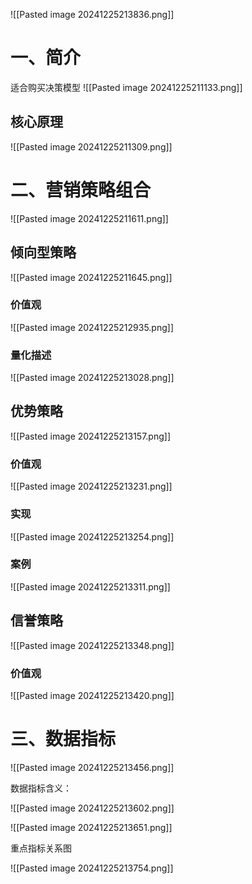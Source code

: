 ![[Pasted image 20241225213836.png]]
# 一、简介

适合购买决策模型
![[Pasted image 20241225211133.png]]

## 核心原理

![[Pasted image 20241225211309.png]]

# 二、营销策略组合

![[Pasted image 20241225211611.png]]

## 倾向型策略

![[Pasted image 20241225211645.png]]

### 价值观

![[Pasted image 20241225212935.png]]

### 量化描述

![[Pasted image 20241225213028.png]]

## 优势策略

![[Pasted image 20241225213157.png]]

### 价值观

![[Pasted image 20241225213231.png]]

### 实现

![[Pasted image 20241225213254.png]]

### 案例

![[Pasted image 20241225213311.png]]

## 信誉策略

![[Pasted image 20241225213348.png]]

### 价值观

![[Pasted image 20241225213420.png]]

# 三、数据指标

![[Pasted image 20241225213456.png]]

数据指标含义：

![[Pasted image 20241225213602.png]]

![[Pasted image 20241225213651.png]]

重点指标关系图

![[Pasted image 20241225213754.png]]

